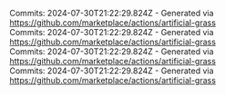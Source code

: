 Commits: 2024-07-30T21:22:29.824Z - Generated via https://github.com/marketplace/actions/artificial-grass
<br>
Commits: 2024-07-30T21:22:29.824Z - Generated via https://github.com/marketplace/actions/artificial-grass
<br>
Commits: 2024-07-30T21:22:29.824Z - Generated via https://github.com/marketplace/actions/artificial-grass
<br>
Commits: 2024-07-30T21:22:29.824Z - Generated via https://github.com/marketplace/actions/artificial-grass
<br>
